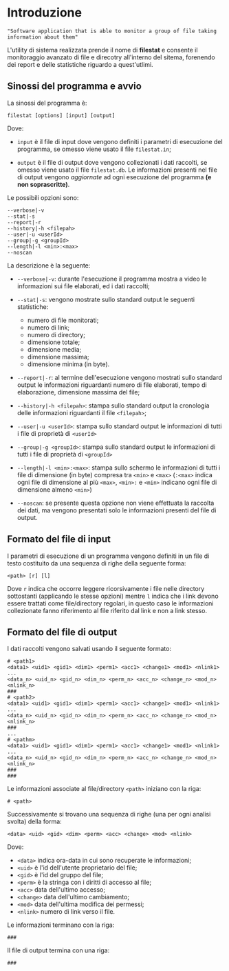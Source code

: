 Introduzione
============

    "Software application that is able to monitor a group of file taking information about them"

L'utility di sistema realizzata prende il nome di **filestat** e
consente il monitoraggio avanzato di file e direcotry all'interno del
sitema, forenendo dei report e delle statistiche riguardo a
quest'utlimi.

Sinossi del programma e avvio
-----------------------------

La sinossi del programma è:

    filestat [options] [input] [output]

Dove:

-   `input` è il file di input dove vengono definiti i parametri di
    esecuzione del programma, se omesso viene usato il file
    `filestat.in`;

-   `output` è il file di output dove vengono collezionati i dati
    raccolti, se omesso viene usato il file `filestat.db`. Le
    informazioni presenti nel file di output vengono *aggiornate* ad
    ogni esecuzione del programma **(e non soprascritte)**.

Le possibili opzioni sono:

    --verbose|-v
    --stat|-s
    --report|-r
    --history|-h <filepah>
    --user|-u <userId>
    --group|-g <groupId>
    --length|-l <min>:<max>
    --noscan

La descrizione è la seguente:

-   `--verbose|-v`: durante l'esecuzione il programma mostra a video le
    informazioni sui file elaborati, ed i dati raccolti;

-   `--stat|-s`: vengono mostrate sullo standard output le seguenti
    statistiche:

    -   numero di file monitorati;
    -   numero di link;
    -   numero di directory;
    -   dimensione totale;
    -   dimensione media;
    -   dimensione massima;
    -   dimensione minima (in byte).

-   `--report|-r`: al termine dell'esecuzione vengono mostrati sullo
    standard output le informazioni riguardanti numero di file
    elaborati, tempo di elaborazione, dimensione massima del file;

-   `--history|-h <filepah>`: stampa sullo standard output la cronologia
    delle informazioni riguardanti il file `<filepah>`;

-   `--user|-u <userId>`: stampa sullo standard output le informazioni
    di tutti i file di proprietà di `<userId>`

-   `--group|-g <groupId>`: stampa sullo standard output le informazioni
    di tutti i file di proprietà di `<groupId>`

-   `--length|-l <min>:<max>`: stampa sullo schermo le informazioni di
    tutti i file di dimensione (in byte) compresa tra `<min>` e `<max>`
    (`:<max>` indica ogni file di dimensione al più `<max>`, `<min>:` e
    `<min>` indicano ogni file di dimensione almeno `<min>`)

-   `--noscan`: se presente questa opzione non viene effettuata la
    raccolta dei dati, ma vengono presentati solo le informazioni
    presenti del file di output.

Formato del file di input
-------------------------

I parametri di esecuzione di un programma vengono definiti in un file di
testo costituito da una sequenza di righe della seguente forma:

    <path> [r] [l]

Dove `r` indica che occorre leggere ricorsivamente i file nelle
directory sottostanti (applicando le stesse opzioni) mentre `l` indica
che i link devono essere trattati come file/directory regolari, in
questo caso le informazioni collezionate fanno riferimento al file riferito dal link e non a link stesso.

Formato del file di output
--------------------------

I dati raccolti vengono salvati usando il seguente formato:

    # <path1>
    <data1> <uid1> <gid1> <dim1> <perm1> <acc1> <change1> <mod1> <nlink1>
    ...
    <data_n> <uid_n> <gid_n> <dim_n> <perm_n> <acc_n> <change_n> <mod_n> <nlink_n>
    ###
    # <path2>
    <data1> <uid1> <gid1> <dim1> <perm1> <acc1> <change1> <mod1> <nlink1>
    ...
    <data_n> <uid_n> <gid_n> <dim_n> <perm_n> <acc_n> <change_n> <mod_n> <nlink_n>
    ###
    ...
    # <pathm>
    <data1> <uid1> <gid1> <dim1> <perm1> <acc1> <change1> <mod1> <nlink1>
    ...
    <data_n> <uid_n> <gid_n> <dim_n> <perm_n> <acc_n> <change_n> <mod_n> <nlink_n>
    ###
    ###

Le informazioni associate al file/directory `<path>` iniziano con la
riga:

    # <path>

Successivamente si trovano una sequenza di righe (una per ogni analisi
svolta) della forma:

    <data> <uid> <gid> <dim> <perm> <acc> <change> <mod> <nlink>

Dove:

  * `<data>` indica ora-data in cui sono recuperate le informazioni;
  * `<uid>` è l'id dell'utente proprietario del file;
  * `<gid>` è l'id del gruppo del file;
  * `<perm>` è la stringa con i diritti di accesso al file;
  * `<acc>` data dell'ultimo accesso;
  * `<change>` data dell'ultimo cambiamento;
  * `<mod>` data dell'ultima modifica dei permessi;
  * `<nlink>` numero di link verso il file.

Le informazioni terminano con la riga:

    ###

Il file di output termina con una riga:

    ###